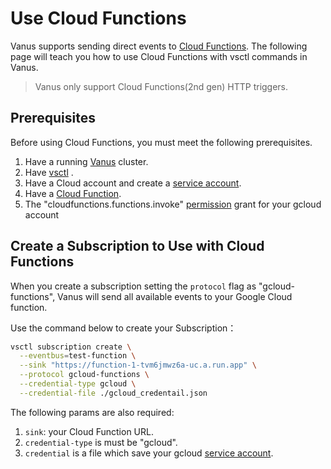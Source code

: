 # Use Cloud Functions

Vanus supports sending direct events to [Cloud Functions][cloud functions]. The following page will teach you how to use Cloud Functions with vsctl commands in Vanus.

> Vanus only support Cloud Functions(2nd gen) HTTP triggers.

## Prerequisites

Before using Cloud Functions, you must meet the following prerequisites.

1. Have a running  [Vanus](https://github.com/linkall-labs/docs/blob/main/content/getting-started/installation.mdx)  cluster.
2. Have  [vsctl](https://github.com/linkall-labs/docs/blob/main/content/how-to/vsctl.md) .
3. Have a Cloud account and create a [service account].
4. Have a [Cloud Function][function].
5. The "cloudfunctions.functions.invoke" [permission] grant for your gcloud account

## Create a Subscription to Use with Cloud Functions

When you create a subscription setting the `protocol` flag as "gcloud-functions", Vanus will send all available events to your Google Cloud function.

 Use the command below to create your Subscription：

```bash
vsctl subscription create \
  --eventbus=test-function \
  --sink "https://function-1-tvm6jmwz6a-uc.a.run.app" \
  --protocol gcloud-functions \
  --credential-type gcloud \
  --credential-file ./gcloud_credentail.json
```

The following params are also required:

1. `sink`: your Cloud Function URL.
2. `credential-type` is must be "gcloud".
3. `credential` is a file which save your gcloud [service account].

[cloud functions]: https://cloud.google.com/functions/docs/concepts/overview
[service account]: https://cloud.google.com/iam/docs/creating-managing-service-account-keys
[function]: https://cloud.google.com/functions/docs/console-quickstart
[permission]: https://cloud.google.com/functions/docs/securing/managing-access-iam
